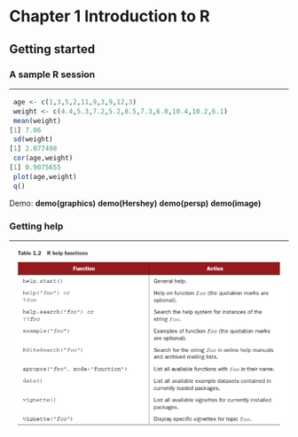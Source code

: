 # Chapter 1 Introduction to R

## Getting started 
### A sample R session
---
```R
 age <- c(1,3,5,2,11,9,3,9,12,3)
 weight <- c(4.4,5.3,7.2,5.2,8.5,7.3,6.0,10.4,10.2,6.1)
 mean(weight)
[1] 7.06
 sd(weight)
[1] 2.077498
 cor(age,weight)
[1] 0.9075655
 plot(age,weight)
 q()
```
 
 Demo: **demo(graphics)** **demo(Hershey)**  **demo(persp)**  **demo(image)**

### Getting help
---
![](https://github.com/raymondwuhr24/R-in-action/blob/master/Printscreen/table1.2.PNG)
























